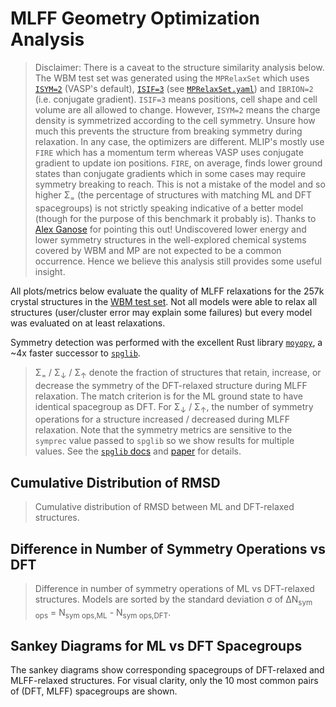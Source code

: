 # MLFF Geometry Optimization Analysis

> Disclaimer: There is a caveat to the structure similarity analysis below. The WBM test set was generated using the `MPRelaxSet` which uses [`ISYM=2`](https://vasp.at/wiki/index.php/ISYM) (VASP's default), [`ISIF=3`](https://vasp.at/wiki/index.php/ISIF) (see [`MPRelaxSet.yaml`](https://github.com/materialsproject/pymatgen/blob/bf2cd24b647a33/src/pymatgen/io/vasp/MPRelaxSet.yaml#L10)) and `IBRION=2` (i.e. conjugate gradient). `ISIF=3` means positions, cell shape and cell volume are all allowed to change. However, `ISYM=2` means the charge density is symmetrized according to the cell symmetry. Unsure how much this prevents the structure from breaking symmetry during relaxation. In any case, the optimizers are different. MLIP's mostly use `FIRE` which has a momentum term whereas VASP uses conjugate gradient to update ion positions. `FIRE`, on average, finds lower ground states than conjugate gradients which in some cases may require symmetry breaking to reach. This is not a mistake of the model and so higher Σ<sub>=</sub> (the percentage of structures with matching ML and DFT spacegroups) is not strictly speaking indicative of a better model (though for the purpose of this benchmark it probably is). Thanks to [Alex Ganose](https://scholar.google.co.uk/citations?user=nVJFXWwAAAAJ) for pointing this out! Undiscovered lower energy and lower symmetry structures in the well-explored chemical systems covered by WBM and MP are not expected to be a common occurrence. Hence we believe this analysis still provides some useful insight.

All plots/metrics below evaluate the quality of MLFF relaxations for the 257k crystal structures in the [WBM test set](https://nature.com/articles/s41524-020-00481-6). Not all models were able to relax all structures (user/cluster error may explain some failures) but every model was evaluated on at least <slot name="min_relaxed_structures" /> relaxations.

Symmetry detection was performed with the excellent Rust library [`moyopy`](https://github.com/spglib/moyo), a ~4x faster successor to [`spglib`](https://spglib.readthedocs.io).

<slot name="geo_opt_metrics_table" />

> Σ<sub>=</sub> / Σ<sub>↓</sub> / Σ<sub>↑</sub> denote the fraction of structures that retain, increase, or decrease the symmetry of the DFT-relaxed structure during MLFF relaxation. The match criterion is for the ML ground state to have identical spacegroup as DFT. For Σ<sub>↓</sub> / Σ<sub>↑</sub>, the number of symmetry operations for a structure increased / decreased during MLFF relaxation. Note that the symmetry metrics are sensitive to the `symprec` value passed to `spglib` so we show results for multiple values. See the [`spglib` docs](https://spglib.readthedocs.io/en/latest/variable.html#symprec) and [paper](https://arxiv.org/html/1808.01590v2) for details.

## Cumulative Distribution of RMSD

<slot name="struct_rmsd_cdf_models" />

> Cumulative distribution of RMSD between ML and DFT-relaxed structures.

## Difference in Number of Symmetry Operations vs DFT

<slot name="sym_ops_diff_bar" />

> Difference in number of symmetry operations of ML vs DFT-relaxed structures. Models are sorted by the standard deviation σ of ΔN<sub>sym ops</sub> = N<sub >sym ops,ML</sub> - N<sub>sym ops,DFT</sub>.

## Sankey Diagrams for ML vs DFT Spacegroups

The sankey diagrams show corresponding spacegroups of DFT-relaxed and MLFF-relaxed structures. For visual clarity, only the 10 most common pairs of (DFT, MLFF) spacegroups are shown.
